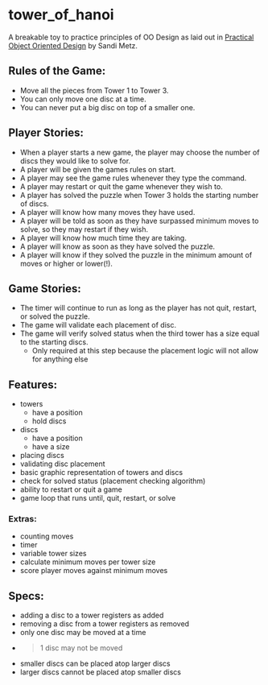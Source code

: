 # tower_of_hanoi
A breakable toy to practice principles of OO Design as laid out in [Practical Object Oriented Design](http://www.poodr.com/) by Sandi Metz.

## Rules of the Game:
- Move all the pieces from Tower 1 to Tower 3.
- You can only move one disc at a time.
- You can never put a big disc on top of a smaller one.

## Player Stories:
- When a player starts a new game, the player may choose the number of discs they would like to solve for.
- A player will be given the games rules on start.
- A player may see the game rules whenever they type the command.
- A player may restart or quit the game whenever they wish to.
- A player has solved the puzzle when Tower 3 holds the starting number of discs.
- A player will know how many moves they have used.
- A player will be told as soon as they have surpassed minimum moves to solve, so they may restart if they wish.
- A player will know how much time they are taking.
- A player will know as soon as they have solved the puzzle.
- A player will know if they solved the puzzle in the minimum amount of moves or higher or lower(!).

## Game Stories:
- The timer will continue to run as long as the player has not quit, restart, or solved the puzzle.
- The game will validate each placement of disc.
- The game will verify solved status when the third tower has a size equal to the starting discs.
  - Only required at this step because the placement logic will not allow for anything else

## Features:
- towers
  - have a position
  - hold discs
- discs
  - have a position
  - have a size
- placing discs
- validating disc placement
- basic graphic representation of towers and discs
- check for solved status (placement checking algorithm)
- ability to restart or quit a game
- game loop that runs until, quit, restart, or solve

### Extras:
- counting moves
- timer
- variable tower sizes
- calculate minimum moves per tower size
- score player moves against minimum moves

## Specs:
- adding a disc to a tower registers as added
- removing a disc from a tower registers as removed
- only one disc may be moved at a time
- >1 disc may not be moved
- smaller discs can be placed atop larger discs
- larger discs cannot be placed atop smaller discs
